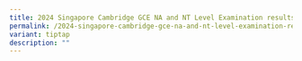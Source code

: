 ```yaml
---
title: 2024 Singapore Cambridge GCE NA and NT Level Examination results
permalink: /2024-singapore-cambridge-gce-na-and-nt-level-examination-results/
variant: tiptap
description: ""
---
```

